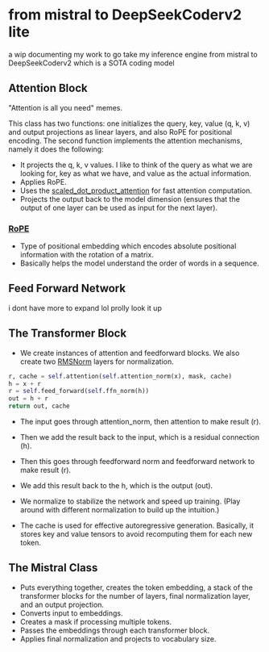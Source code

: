 # from mistral to DeepSeekCoderv2 lite
a wip documenting my work to go take my inference engine from mistral to DeepSeekCoderv2 which is a SOTA coding model
## Attention Block

"Attention is all you need" memes.

This class has two functions: one initializes the query, key, value (q, k, v) and output projections as linear layers, and also RoPE for positional encoding. The second function implements the attention mechanisms, namely it does the following:

- It projects the q, k, v values. I like to think of the query as what we are looking for, key as what we have, and value as the actual information.
- Applies RoPE.
- Uses the [scaled_dot_product_attention](https://ml-explore.github.io/mlx/build/html/python/_autosummary/mlx.core.fast.scaled_dot_product_attention.html#mlx.core.fast.scaled_dot_product_attention) for fast attention computation.
- Projects the output back to the model dimension (ensures that the output of one layer can be used as input for the next layer).

### [RoPE](https://paperswithcode.com/method/rope)
- Type of positional embedding which encodes absolute positional information with the rotation of a matrix.
- Basically helps the model understand the order of words in a sequence.

## Feed Forward Network
i dont have more to expand lol prolly look it up

## The Transformer Block

- We create instances of attention and feedforward blocks. We also create two [RMSNorm](https://ml-explore.github.io/mlx/build/html/python/nn/_autosummary/mlx.nn.RMSNorm.html#mlx-nn-rmsnorm) layers for normalization.

```python
r, cache = self.attention(self.attention_norm(x), mask, cache)
h = x + r
r = self.feed_forward(self.ffn_norm(h))
out = h + r
return out, cache
```

- The input goes through attention_norm, then attention to make result (r).
- Then we add the result back to the input, which is a residual connection (h).
- Then this goes through feedforward norm and feedforward network to make result (r).
- We add this result back to the h, which is the output (out).

- We normalize to stabilize the network and speed up training. (Play around with different normalization to build up the intuition.)

- The cache is used for effective autoregressive generation. Basically, it stores key and value tensors to avoid recomputing them for each new token.

## The Mistral Class

- Puts everything together, creates the token embedding, a stack of the transformer blocks for the number of layers, final normalization layer, and an output projection.
- Converts input to embeddings.
- Creates a mask if processing multiple tokens.
- Passes the embeddings through each transformer block.
- Applies final normalization and projects to vocabulary size.

